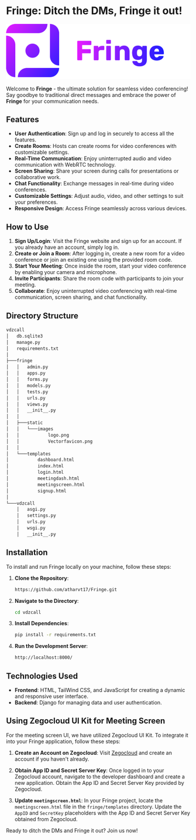 # Fringe: Ditch the DMs, Fringe it out!

![Fringe Logo](vdzcall/fringe/static/images/logo.png)

Welcome to **Fringe** - the ultimate solution for seamless video conferencing! Say goodbye to traditional direct messages and embrace the power of **Fringe** for your communication needs.

## Features

- **User Authentication**: Sign up and log in securely to access all the features.
- **Create Rooms**: Hosts can create rooms for video conferences with customizable settings.
- **Real-Time Communication**: Enjoy uninterrupted audio and video communication with WebRTC technology.
- **Screen Sharing**: Share your screen during calls for presentations or collaborative work.
- **Chat Functionality**: Exchange messages in real-time during video conferences.
- **Customizable Settings**: Adjust audio, video, and other settings to suit your preferences.
- **Responsive Design**: Access Fringe seamlessly across various devices.

## How to Use

1. **Sign Up/Login**: Visit the Fringe website and sign up for an account. If you already have an account, simply log in.
2. **Create or Join a Room**: After logging in, create a new room for a video conference or join an existing one using the provided room code.
3. **Start Your Meeting**: Once inside the room, start your video conference by enabling your camera and microphone.
4. **Invite Participants**: Share the room code with participants to join your meeting.
5. **Collaborate**: Enjoy uninterrupted video conferencing with real-time communication, screen sharing, and chat functionality.

## Directory Structure
```bash
vdzcall
│   db.sqlite3
│   manage.py
│   requirements.txt
│
├───fringe
│   │   admin.py
│   │   apps.py
│   │   forms.py
│   │   models.py
│   │   tests.py
│   │   urls.py
│   │   views.py
│   │   __init__.py
│   │
│   ├───static
│   │   └───images
│   │           logo.png
│   │           Vectorfavicon.png
│   │
│   └───templates
│           dashboard.html
│           index.html
│           login.html
│           meetingdash.html
│           meetingscreen.html
│           signup.html
│
└───vdzcall
    │   asgi.py
    │   settings.py
    │   urls.py
    │   wsgi.py
    │   __init__.py

```
## Installation

To install and run Fringe locally on your machine, follow these steps:

1. **Clone the Repository**:
   ```bash
   https://github.com/atharvt17/Fringe.git
   ```
2. **Navigate to the Directory**:
   ```bash
   cd vdzcall
   ```
3. **Install Dependencies**:
   ```bash
   pip install -r requirements.txt
   ```
4. **Run the Development Server**:
   ```bash
   http://localhost:8000/
   ```

## Technologies Used

- **Frontend**: HTML, TailWind CSS, and JavaScript for creating a dynamic and responsive user interface.
- **Backend**: Django for managing data and user authentication.

## Using Zegocloud UI Kit for Meeting Screen

For the meeting screen UI, we have utilized Zegocloud UI Kit. To integrate it into your Fringe application, follow these steps:

1. **Create an Account on Zegocloud**: Visit [Zegocloud](https://www.zegocloud.com/) and create an account if you haven't already.

2. **Obtain App ID and Secret Server Key**: Once logged in to your Zegocloud account, navigate to the developer dashboard and create a new application. Obtain the App ID and Secret Server Key provided by Zegocloud.

3. **Update `meetingscreen.html`**: In your Fringe project, locate the `meetingscreen.html` file in the `fringe/templates` directory. Update the `AppID` and `SecretKey` placeholders with the App ID and Secret Server Key obtained from Zegocloud.


Ready to ditch the DMs and Fringe it out? Join us now!
